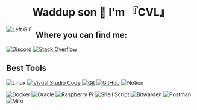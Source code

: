 <div align="center">
   <H1> Waddup son 👋 I'm 『CVL』</H1>
</div>
<div align="center">
  <img src="https://media.discordapp.net/attachments/1117532038933782669/1228128799053578240/giphy.gif?ex=662aeb13&is=66187613&hm=d9aca0887c5e9e76b5351d2727c937970e76caa1a70a07b7b71e2f7ecb87f118&=&width=720&height=405" alt="Left GIF" style="float: left; margin-right: 10px;">
</div>

## Where you can find me:
[![Discord](https://img.shields.io/badge/Discord-%235865F2.svg?style=for-the-badge&logo=discord&logoColor=white)](https://discord.gg/5Ys8gpWxTQ)
[![Stack Overflow](https://img.shields.io/badge/-Stackoverflow-FE7A16?style=for-the-badge&logo=stack-overflow&logoColor=white)](https://stackoverflow.com/users/23232816/cvl)

## Best Tools
![Linux](https://img.shields.io/badge/Linux-FCC624?style=for-the-badge&logo=linux&logoColor=black)
[![Visual Studio Code](https://img.shields.io/badge/Visual%20Studio%20Code-007ACC?style=for-the-badge&logo=visual-studio-code&logoColor=white)](https://code.visualstudio.com/)
[![Git](https://img.shields.io/badge/Git-F05032?style=for-the-badge&logo=git&logoColor=white)](https://git-scm.com/)
[![GitHub](https://img.shields.io/badge/GitHub-181717?style=for-the-badge&logo=github&logoColor=white)](https://github.com/)
![Notion](https://img.shields.io/badge/Notion-%23000000.svg?style=for-the-badge&logo=notion&logoColor=white)

![Docker](https://img.shields.io/badge/docker-%230db7ed.svg?style=for-the-badge&logo=docker&logoColor=white)
![Oracle](https://img.shields.io/badge/Oracle-F80000?style=for-the-badge&logo=oracle&logoColor=white)
![Raspberry Pi](https://img.shields.io/badge/-RaspberryPi-C51A4A?style=for-the-badge&logo=Raspberry-Pi)
![Shell Script](https://img.shields.io/badge/shell_script-%23121011.svg?style=for-the-badge&logo=gnu-bash&logoColor=white)
![Bitwarden](https://img.shields.io/badge/bitwarden-%23175DDC.svg?style=for-the-badge&logo=bitwarden&logoColor=white)
![Postman](https://img.shields.io/badge/Postman-FF6C37?style=for-the-badge&logo=postman&logoColor=white)
![Miro](https://img.shields.io/badge/Miro-F7C922?style=for-the-badge&logo=Miro&logoColor=050036)
